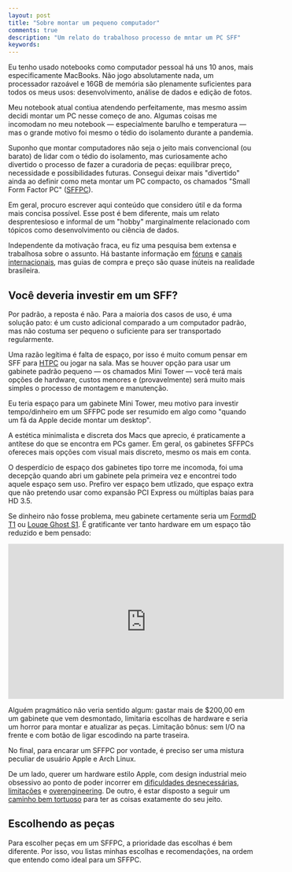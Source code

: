 ```yaml
---
layout: post
title: "Sobre montar um pequeno computador"
comments: true
description: "Um relato do trabalhoso processo de mntar um PC SFF"
keywords: 
---
```


Eu tenho usado notebooks como computador pessoal há uns 10 anos, mais especificamente MacBooks. Não jogo absolutamente nada, um processador razoável e 16GB de memória são plenamente suficientes para todos os meus usos: desenvolvimento, análise de dados e edição de fotos. 

Meu notebook atual contiua atendendo perfeitamente, mas mesmo assim decidi montar um PC nesse começo de ano. Algumas coisas me incomodam no meu notebook — especialmente barulho e temperatura — mas o grande motivo foi mesmo o tédio do isolamento durante a pandemia.

Suponho que montar computadores não seja o jeito mais convencional (ou barato) de lidar com o tédio do isolamento, mas curiosamente acho divertido o processo de fazer a curadoria de peças: equilibrar preço, necessidade e possibilidades futuras. Consegui deixar mais "divertido" ainda ao definir como meta montar um PC compacto, os chamados "Small Form Factor PC" ([SFFPC](https://en.wikipedia.org/wiki/Small_form_factor_(desktop_and_motherboard))).

Em geral, procuro escrever aqui conteúdo que considero útil e da forma mais concisa possível. Esse post é bem diferente, mais um relato desprentesioso e informal de um "hobby" marginalmente relacionado com tópicos como desenvolvimento ou ciência de dados.

Independente da motivação fraca, eu fiz uma pesquisa bem extensa e trabalhosa sobre o assunto. Há bastante informação em [fóruns](https://www.reddit.com/r/sffpc) e [canais internacionais](https://www.youtube.com/channel/UCRYOj4DmyxhBVrdvbsUwmAA), mas guias de compra e preço são quase inúteis na realidade brasileira.

## Você deveria investir em um SFF?

Por padrão, a reposta é não. Para a maioria dos casos de uso, é uma solução pato: é um custo adicional comparado a um computador padrão, mas não costuma ser pequeno o suficiente para ser transportado regularmente.

Uma razão legítima é falta de espaço, por isso é muito comum pensar em SFF para [HTPC](https://en.wikipedia.org/wiki/Home_theater_PC) ou jogar na sala. Mas se houver opção para usar um gabinete padrão pequeno — os chamados Mini Tower — você terá mais opções de hardware, custos menores e (provavelmente) será muito mais simples o processo de montagem e manutenção.

Eu teria espaço para um gabinete Mini Tower, meu motivo para investir tempo/dinheiro em um SFFPC pode ser resumido em algo como "quando um fã da Apple decide montar um desktop". 

A estética minimalista e discreta dos Macs que aprecio, é praticamente a antítese do que se encontra em PCs gamer. Em geral, os gabinetes SFFPCs ofereces mais opções com visual mais discreto, mesmo os mais em conta.

O desperdício de espaço dos gabinetes tipo torre me incomoda, foi uma decepção quando abri um gabinete pela primeira vez e encontrei todo aquele espaço sem uso. Prefiro ver espaço bem utlizado, que espaço extra que não pretendo usar como expansão PCI Express ou múltiplas baias para HD 3.5.

Se dinheiro não fosse problema, meu gabinete certamente seria um [FormdD T1](https://formdworks.com/products/t1) ou [Louqe Ghost S1](https://www.amazon.com/LOUQE-Ghost-Limestone-Mini-ITX-Computer/dp/B088QTJMKW/ref=sr_1_1?dchild=1&keywords=LOUQE&qid=1612651341&sr=8-1). É gratificante ver tanto hardware em um espaço tão reduzido e bem pensado:

<iframe 
    width="560" 
    height="315" 
    src="https://www.youtube-nocookie.com/embed/Ou4iWsBNSmY" 
    frameborder="0" 
    allow="accelerometer; autoplay; clipboard-write; encrypted-media; gyroscope; picture-in-picture" 
    allowfullscreen>
</iframe>

Alguém pragmático não veria sentido algum: gastar mais de $200,00 em um gabinete que vem desmontado, limitaria escolhas de hardware e seria um horror para montar e atualizar as peças. Limitação bônus: sem I/O na frente e com botão de ligar escodindo na parte traseira.

No final, para encarar um SFFPC por vontade, é preciso ser uma mistura peculiar de usuário Apple e Arch Linux.

De um lado, querer um hardware estilo Apple, com design industrial meio obsessivo ao ponto de poder incorrer em [dificuldades desnecessárias](https://9to5mac.com/wp-content/uploads/sites/6/2019/06/Magic-Mouse-problem.jpeg?quality=82&strip=all), [limitações](https://www.theverge.com/2017/4/4/15175994/apple-mac-pro-failure-admission) e [overengineering](https://www.ifixit.com/Teardown/Mac+Pro+2019+Teardown/128922). De outro, é estar disposto a seguir um [caminho bem tortuoso](https://wiki.archlinux.org/index.php/Arch_Linux#User_centrality) para ter as coisas exatamente do seu jeito.

## Escolhendo as peças

Para escolher peças em um SFFPC, a prioridade das escolhas é bem diferente. Por isso, vou listas minhas escolhas e recomendações, na ordem que entendo como ideal para um SFFPC.


<!-- ### Restrições

As restrições eram poucas, mas é um ponto de partida para definir se fazia o mínimo sentido andar com o projeto.

* Especificações iguais ou superiores ao meu [notebook atual](https://support.apple.com/kb/SP756?locale=pt_BR).

* Caber sobre a mesa: 35 cm (L) e 50 cm (P).

* Rede Wi-Fi 

### Objetivos

Não seria complicado fazer o básico para atender às restrições, mas investi muito tempo para chegar na solução ótima, equilibrando esses objetivos na seguinte ordem de prioridade:

* Ruído baixo.

* Ocupar o mínimo de espaço, especialmente em termos de área (footprint).

* Qualidade de construção e estética.

* Relação custo/performance.

* Intangíveis

Para que outros possam usar de referência, vou detalhar o que cada objetivo desse funciona e como optar por SFF impacta esse objetivo. 

#### Ruído baixo - neutro

Se não houver nada errado, o único barulho relevante do seu computador deve vir da refrigeração. Nesse sentido, quando falamos de baixo ruído, estamos falando da qualidade do "airflow" do seu gabinete.

Execto casos extremos — CPU/GPU de alta performance em gabinetes muito pequenos — normalmente não é um problema. Entretanto, é bom possível que saia mais caro por opções limitadas pelo layout do gabinete. Mas diria que o maior custo é em pesquisa, do que em custo.

Por outro lado, se a prioridade for menor temperatura, SFF pode ser um problema. Talvez seja polêmico, mas acho que a preocupação com essas temperaturas é muito exagerada entre entusiastas, incorrendo em gastos e preocupações exageradas.

Normalmente, notebooks trabalham em temperaturas muito altas, especialmente os MacBooks a partir de 2016 como o que uso. Isso gera muito barulho, calor no chassi e perda de desempenho — duramente (e justamente) criticados por muitos — mas não há relatos deles falhando.

Naturalmente, é melhor para a durabilidade do hardware trabalhar em temperaturas mais baixas, mas os impactos em durabilidade para uso regular me parecem bem exagerados.

#### Espaço - ótimo

adsaas -->
